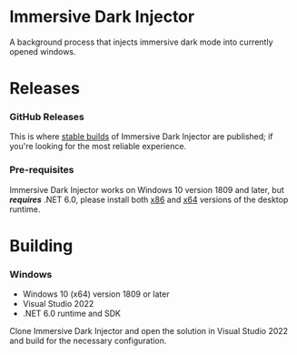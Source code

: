 # Immersive Dark Injector
A background process that injects immersive dark mode into currently opened windows.

# Releases

### GitHub Releases
This is where [stable builds](https://github.com/HyperBE32/ImmersiveDarkInjector/releases) of Immersive Dark Injector are published; if you're looking for the most reliable experience.

### Pre-requisites
Immersive Dark Injector works on Windows 10 version 1809 and later, but ***requires*** .NET 6.0, please install both [x86](https://dotnet.microsoft.com/download/dotnet/thank-you/runtime-desktop-6.0.0-windows-x86-installer) and [x64](https://dotnet.microsoft.com/download/dotnet/thank-you/runtime-desktop-6.0.0-windows-x64-installer) versions of the desktop runtime.

# Building

### Windows
- Windows 10 (x64) version 1809 or later
- Visual Studio 2022
- .NET 6.0 runtime and SDK

Clone Immersive Dark Injector and open the solution in Visual Studio 2022 and build for the necessary configuration.
